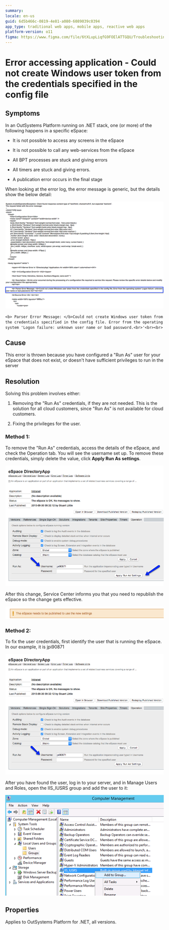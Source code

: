 ```yaml
---
summary:
locale: en-us
guid: 6d5b466c-0819-4e81-a080-6089039c0394
app_type: traditional web apps, mobile apps, reactive web apps
platform-version: o11
figma: https://www.figma.com/file/6tXLupLiqfG9FOElATTGQU/Troubleshooting?node-id=620:33
---
```


# Error accessing application - Could not create Windows user token from the credentials specified in the config file

## Symptoms

In an OutSystems Platform running on .NET stack, one (or more) of the following happens in a specific eSpace:

* It is not possible to access any screens in the eSpace

* It is not possible to call any web-services from the eSpace

* All BPT processes are stuck and giving errors

* All timers are stuck and giving errors.

* A publication error occurs in the final stage

When looking at the error log, the error message is generic, but the details show the below detail:

![](images/error-accessing-app-windows-token_0.png)

  `<b> Parser Error Message: </b>Could not create Windows user token from the credentials specified in the config file. Error from the operating system 'Logon failure: unknown user name or bad password.<br>'<br><br>`

## Cause

This error is thrown because you have configured a "Run As" user for your eSpace that does not exist, or doesn't have sufficient privileges to run in the server

## Resolution

Solving this problem involves either:

1. Removing the "Run As" credentials, if they are not needed. This is the solution for all cloud customers, since "Run As" is not available for cloud customers.

2. Fixing the privileges for the user.

### Method 1:

To remove the "Run As" credentials, access the details of the eSpace, and check the Operation tab. You will see the username set up. To remove these credentials, simply delete the value, click **Apply Run As settings**. 

![](images/error-accessing-app-windows-token_1.png)

After this change, Service Center informs you that you need to republish the eSpace so the change gets effective.

![](images/error-accessing-app-windows-token_2.png)

### Method 2:

To fix the user credentials, first identify the user that is running the eSpace. In our example, it is jpi90871

![](images/error-accessing-app-windows-token_3.png)

After you have found the user, log in to your server, and in Manage Users and Roles, open the IIS_IUSRS group and add the user to it:

 ![](images/error-accessing-app-windows-token_4.png)

## Properties

Applies to OutSystems Platform for .NET, all versions.

